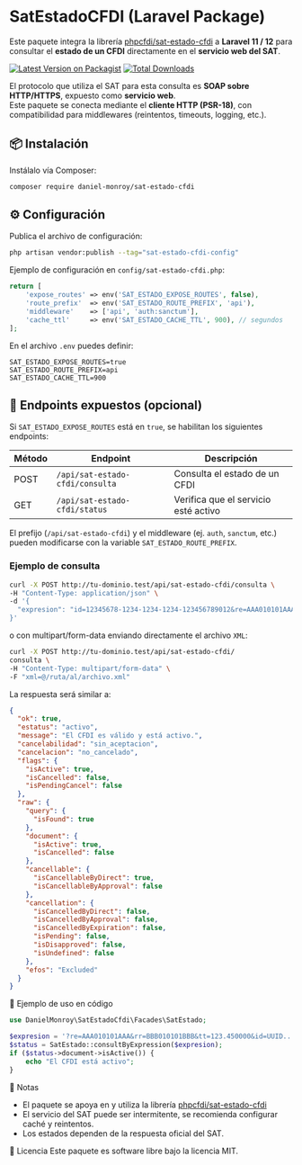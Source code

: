 # SatEstadoCFDI (Laravel Package)

Este paquete integra la librería [phpcfdi/sat-estado-cfdi](https://github.com/phpcfdi/sat-estado-cfdi) a **Laravel 11 /
12**
para consultar el **estado de un CFDI** directamente en el **servicio web del SAT**.

[![Latest Version on Packagist](https://img.shields.io/packagist/v/daniel-monroy/sat-estado-cfdi.svg?style=flat-square)](https://packagist.org/packages/daniel-monroy/sat-estado-cfdi)
[![Total Downloads](https://img.shields.io/packagist/dt/daniel-monroy/sat-estado-cfdi.svg?style=flat-square)](https://packagist.org/packages/daniel-monroy/sat-estado-cfdi)

El protocolo que utiliza el SAT para esta consulta es **SOAP sobre HTTP/HTTPS**, expuesto como **servicio web**.  
Este paquete se conecta mediante el **cliente HTTP (PSR-18)**, con compatibilidad para middlewares (reintentos,
timeouts, logging, etc.).

## 📦 Instalación

Instálalo vía Composer:

```bash
composer require daniel-monroy/sat-estado-cfdi
```

## ⚙️ Configuración

Publica el archivo de configuración:

```bash
php artisan vendor:publish --tag="sat-estado-cfdi-config"
```

Ejemplo de configuración en `config/sat-estado-cfdi.php`:

```php
return [
    'expose_routes' => env('SAT_ESTADO_EXPOSE_ROUTES', false),
    'route_prefix'  => env('SAT_ESTADO_ROUTE_PREFIX', 'api'),
    'middleware'    => ['api', 'auth:sanctum'],
    'cache_ttl'     => env('SAT_ESTADO_CACHE_TTL', 900), // segundos
];
```

En el archivo `.env` puedes definir:

```env
SAT_ESTADO_EXPOSE_ROUTES=true
SAT_ESTADO_ROUTE_PREFIX=api
SAT_ESTADO_CACHE_TTL=900
```

## 📡 Endpoints expuestos (opcional)

Si `SAT_ESTADO_EXPOSE_ROUTES` está en `true`, se habilitan los siguientes endpoints:

| Método | Endpoint                        | Descripción                          |
|--------|---------------------------------|--------------------------------------|
| POST   | `/api/sat-estado-cfdi/consulta` | Consulta el estado de un CFDI        |
| GET    | `/api/sat-estado-cfdi/status`   | Verifica que el servicio esté activo |

El prefijo (`/api/sat-estado-cfdi`) y el middleware (ej. `auth`, `sanctum`, etc.) pueden modificarse con la variable
`SAT_ESTADO_ROUTE_PREFIX`.

### Ejemplo de consulta

```bash
curl -X POST http://tu-dominio.test/api/sat-estado-cfdi/consulta \
-H "Content-Type: application/json" \
-d '{
  "expresion": "id=12345678-1234-1234-1234-123456789012&re=AAA010101AAA&rr=BBB010101BBB&tt=1234.56"
}'
```

o con multipart/form-data enviando directamente el archivo `XML`:

```bash
curl -X POST http://tu-dominio.test/api/sat-estado-cfdi/
consulta \
-H "Content-Type: multipart/form-data" \
-F "xml=@/ruta/al/archivo.xml"
```

La respuesta será similar a:

```json
{
  "ok": true,
  "estatus": "activo",
  "message": "El CFDI es válido y está activo.",
  "cancelabilidad": "sin_aceptacion",
  "cancelacion": "no_cancelado",
  "flags": {
    "isActive": true,
    "isCancelled": false,
    "isPendingCancel": false
  },
  "raw": {
    "query": {
      "isFound": true
    },
    "document": {
      "isActive": true,
      "isCancelled": false
    },
    "cancellable": {
      "isCancellableByDirect": true,
      "isCancellableByApproval": false
    },
    "cancellation": {
      "isCancelledByDirect": false,
      "isCancelledByApproval": false,
      "isCancelledByExpiration": false,
      "isPending": false,
      "isDisapproved": false,
      "isUndefined": false
    },
    "efos": "Excluded"
  }
}
```

🧪 Ejemplo de uso en código

```php
use DanielMonroy\SatEstadoCfdi\Facades\SatEstado;

$expresion = '?re=AAA010101AAA&rr=BBB010101BBB&tt=123.450000&id=UUID...';
$status = SatEstado::consultByExpression($expresion);
if ($status->document->isActive()) {
    echo "El CFDI está activo";
}
```

📌 Notas
- El paquete se apoya en y utiliza la librería [phpcfdi/sat-estado-cfdi](https://github.com/phpcfdi/sat-estado-cfdi)
- El servicio del SAT puede ser intermitente, se recomienda configurar caché y reintentos.
- Los estados dependen de la respuesta oficial del SAT.

📄 Licencia
Este paquete es software libre bajo la licencia MIT.
